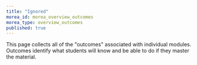 ```yaml
---
title: "Ignored"
morea_id: morea_overview_outcomes
morea_type: overview_outcomes
published: true
---
```


This page collects all of the "outcomes" associated with individual modules. Outcomes identify what students will know and be able to do if they master the material.
